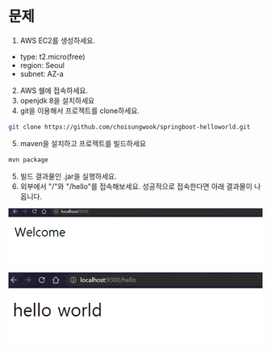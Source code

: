 # 문제
1. AWS EC2를 생성하세요.
* type: t2.micro(free)
* region: Seoul
* subnet: AZ-a
2. AWS 쉘에 접속하세요.
3. openjdk 8을 설치하세요
4. git을 이용해서 프로젝트를 clone하세요.
```sh
git clone https://github.com/choisungwook/springboot-helloworld.git
```
5. maven을 설치하고 프로젝트를 빌드하세요
```sh
mvn package
```
5. 빌드 결과물인 .jar을 실행하세요.
6. 외부에서 "/"와 "/hello"를 접속해보세요. 성공적으로 접속한다면 아래 결과물이 나옵니다.

![](imgs/main.png)

![](imgs/hello.png)
